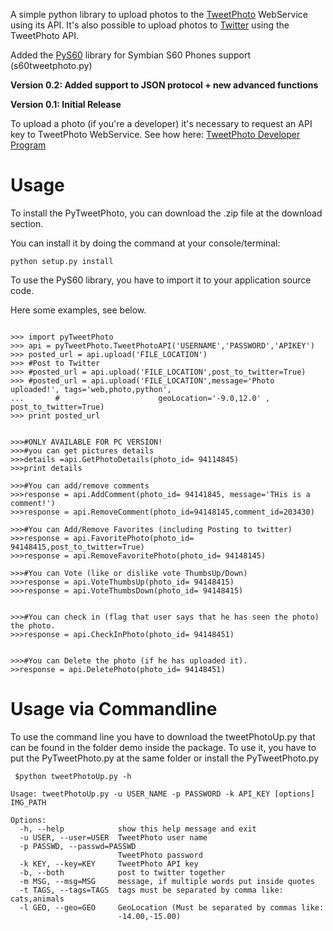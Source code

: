 A simple python library to upload photos to the [TweetPhoto](http://tweetphoto.com/) WebService using its API.  It's also possible to upload photos to [Twitter](http://twitter.com) using the TweetPhoto API.

Added the [PyS60](https://garage.maemo.org/projects/pys60) library for Symbian S60 Phones support (s60tweetphoto.py)

**Version 0.2: Added support to JSON protocol + new advanced functions**

**Version 0.1: Initial Release**


To upload a photo (if you're a developer) it's necessary to request an API key to TweetPhoto WebService. See how here:  [TweetPhoto Developer Program](http://tweetphoto.com/developer)

# Usage #

To install the PyTweetPhoto, you can download the .zip file at the download section.

You can install it by doing the command at your console/terminal:

` python setup.py install `


To use the PyS60 library, you have to import it to your application source code.

Here some examples, see below.

```

>>> import pyTweetPhoto
>>> api = pyTweetPhoto.TweetPhotoAPI('USERNAME','PASSWORD','APIKEY')
>>> posted_url = api.upload('FILE_LOCATION')
>>> #Post to Twitter
>>> #posted_url = api.upload('FILE_LOCATION',post_to_twitter=True)
>>> #posted_url = api.upload('FILE_LOCATION',message='Photo uploaded!', tags='web,photo,python',
...       #                      geoLocation='-9.0,12.0' , post_to_twitter=True)
>>> print posted_url


>>>#ONLY AVAILABLE FOR PC VERSION!
>>>#you can get pictures details
>>>details =api.GetPhotoDetails(photo_id= 94114845)
>>>print details

>>>#You can add/remove comments
>>>response = api.AddComment(photo_id= 94141845, message='THis is a comment!')
>>>response = api.RemoveComment(photo_id=94148145,comment_id=203430)

>>>#You can Add/Remove Favorites (including Posting to twitter)
>>>response = api.FavoritePhoto(photo_id= 94148415,post_to_twitter=True)
>>>response = api.RemoveFavoritePhoto(photo_id= 94148145)

>>>#You can Vote (like or dislike vote ThumbsUp/Down)
>>>response = api.VoteThumbsUp(photo_id= 94148415)
>>>response = api.VoteThumbsDown(photo_id= 94148415)


>>>#You can check in (flag that user says that he has seen the photo) the photo.
>>>response = api.CheckInPhoto(photo_id= 94148451)


>>>#You can Delete the photo (if he has uploaded it).
>>response = api.DeletePhoto(photo_id= 94148451)

```


# Usage via Commandline #

To use the command line you have to download the tweetPhotoUp.py that can be found in the folder demo inside the package.
To use it, you have to put the PyTweetPhoto.py at the same folder or install the PyTweetPhoto.py


```
 $python tweetPhotoUp.py -h

Usage: tweetPhotoUp.py -u USER_NAME -p PASSWORD -k API_KEY [options] IMG_PATH

Options:
  -h, --help            show this help message and exit
  -u USER, --user=USER  TweetPhoto user name
  -p PASSWD, --passwd=PASSWD
                        TweetPhoto password
  -k KEY, --key=KEY     TweetPhoto API key
  -b, --both            post to twitter together
  -m MSG, --msg=MSG     message, if multiple words put inside quotes
  -t TAGS, --tags=TAGS  tags must be separated by comma like: cats,animals
  -l GEO, --geo=GEO     GeoLocation (Must be separated by commas like:
                        -14.00,-15.00)
```